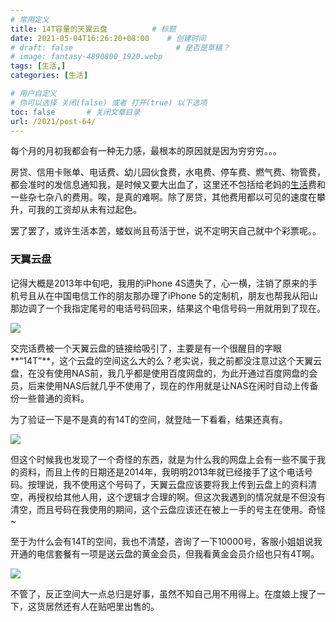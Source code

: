 ```yaml
---
# 常用定义
title: 14T容量的天翼云盘          # 标题
date: 2021-05-04T16:26:20+08:00    # 创建时间
# draft: false                       # 是否是草稿？
# image: fantasy-4890800_1920.webp
tags: [生活,]
categories: [生活]

# 用户自定义
# 你可以选择 关闭(false) 或者 打开(true) 以下选项
toc: false       # 关闭文章目录
url: /2021/post-64/ 
---
```


每个月的月初我都会有一种无力感，最根本的原因就是因为穷穷穷。。。

房贷、信用卡账单、电话费、幼儿园伙食费，水电费、停车费、燃气费、物管费，都会准时的发信息通知我，是时候又要大出血了，这里还不包括给老妈的[生活](生活.md)费和一些杂七杂八的费用。唉，是真的难啊。除了房贷，其他费用都以可见的速度在攀升，可我的工资却从未有过起色。

罢了罢了，或许生活本苦，蝼蚁尚且苟活于世，说不定明天自己就中个彩票呢。。

### 天翼云盘

记得大概是2013年中旬吧，我用的iPhone 4S遗失了，心一横，注销了原来的手机号且从在中国电信工作的朋友那办理了iPhone 5的定制机，朋友也帮我从阳山那边调了一个我指定尾号的电话号码回来，结果这个电信号码一用就用到了现在。

![](https://sdn.qylao.com/laomai/2023/02/27/163fc33537784a-1.webp)

交完话费被一个天翼云盘的链接给吸引了，主要是有一个很醒目的字眼**“14T”**，这个云盘的空间这么大的么？老实说，我之前都没注意过这个天翼云盘，在没有使用NAS前，我几乎都是使用百度网盘的，为此开通过百度网盘的会员，后来使用NAS后就几乎不使用了，现在的作用就是让NAS在闲时自动上传备份一些普通的资料。

为了验证一下是不是真的有14T的空间，就登陆一下看看，结果还真有。

![](https://sdn.qylao.com/laomai/2023/02/27/163fc33537f3a4-1.webp)

但这个时候我也发现了一个奇怪的东西，就是为什么我的网盘上会有一些不属于我的资料，而且上传的日期还是2014年，我明明2013年就已经接手了这个电话号码。按理说，我不使用这个号码了，天翼云盘应该要将我上传到云盘上的资料清空，再授权给其他人用，这个逻辑才合理的啊。但这次我遇到的情况就是不但没有清空，而且号码在我使用的期间，这个云盘应该还在被上一手的号主在使用。奇怪~

至于为什么会有14T的空间，我也不清楚，咨询了一下10000号，客服小姐姐说我开通的电信套餐有一项是送云盘的黄金会员，但我看黄金会员介绍也只有4T啊。

![](https://sdn.qylao.com/laomai/2023/02/27/163fc335385caa-1.webp)

不管了，反正空间大一点总归是好事，虽然不知自己用不用得上。在度娘上搜了一下，这货居然还有人在贴吧里出售的。